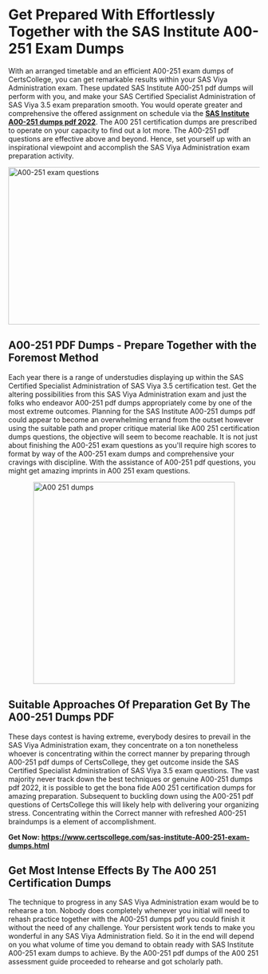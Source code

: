 <h1><strong>Get Prepared With Effortlessly Together with the SAS Institute A00-251 Exam Dumps&nbsp;</strong></h1>
<p><span style="font-weight: 400;">With an arranged timetable and an efficient  A00-251 exam dumps of CertsCollege, you can get remarkable results within your SAS Viya Administration exam. These updated SAS Institute A00-251 pdf dumps will perform with you, and make your SAS Certified Specialist Administration of SAS Viya 3.5 exam preparation smooth. You would operate greater and comprehensive the offered assignment on schedule via the <strong><a href="https://www.certscollege.com/sas-institute-A00-251-exam-dumps.html">SAS Institute A00-251 dumps pdf 2022</a></strong>. The A00 251 certification dumps are prescribed to operate on your capacity to find out a lot more. The  A00-251 pdf questions are effective above and beyond. Hence, set yourself up with an inspirational viewpoint and accomplish the SAS Viya Administration exam preparation activity.&nbsp;</span></p>
<p><span style="font-weight: 400;"><img style="display: block; margin-left: auto; margin-right: auto;" src="https://i.ibb.co/CPDK3ps/Yellow-and-Blue-Initiative-Blog-Banner.png" alt="A00-251 exam questions" width="559" height="315" /></span></p>
<h2><strong>A00-251 PDF Dumps - Prepare Together with the Foremost Method</strong></h2>
<p><span style="font-weight: 400;">Each year there is a range of understudies displaying up within the SAS Certified Specialist Administration of SAS Viya 3.5 certification test. Get the altering possibilities from this SAS Viya Administration exam and just the folks who endeavor A00-251 pdf dumps appropriately come by one of the most extreme outcomes. Planning for the SAS Institute A00-251 dumps pdf could appear to become an overwhelming errand from the outset however using the suitable path and proper critique material like A00 251 certification dumps questions, the objective will seem to become reachable. It is not just about finishing the A00-251 exam questions as you'll require high scores to format by way of the A00-251 exam dumps and comprehensive your cravings with discipline. With the assistance of A00-251 pdf questions, you might get amazing imprints in A00 251 exam questions.</span></p>
<p><span style="font-weight: 400;"><a href="https://tinyurl.com/2p9mbpsp"><img style="display: block; margin-left: auto; margin-right: auto;" src="https://i.ibb.co/9tMrhdY/Teacher-Appreciation-Invitation.png" alt="A00 251 dumps " width="404" height="404" /></a></span></p>
<h2><strong>Suitable Approaches Of Preparation Get By The A00-251 Dumps PDF</strong></h2>
<p><span style="font-weight: 400;">These days contest is having extreme, everybody desires to prevail in the SAS Viya Administration exam, they concentrate on a ton nonetheless whoever is concentrating within the correct manner by preparing through A00-251 pdf dumps of CertsCollege, they get outcome inside the SAS Certified Specialist Administration of SAS Viya 3.5 exam questions. The vast majority never track down the best techniques or genuine A00-251 dumps pdf 2022, it is possible to get the bona fide A00 251 certification dumps for amazing preparation. Subsequent to buckling down using the  A00-251 pdf questions of CertsCollege this will likely help with delivering your organizing stress. Concentrating within the Correct manner with refreshed A00-251 braindumps is a element of accomplishment.</span></p>
<p><span style="font-weight: 400;"><strong>Get Now: <a href="https://www.certscollege.com/sas-institute-A00-251-exam-dumps.html">https://www.certscollege.com/sas-institute-A00-251-exam-dumps.html</a></strong></span></p>
<h2><strong>Get Most Intense Effects By The A00 251 Certification Dumps</strong></h2>
<p><span style="font-weight: 400;">The technique to progress in any SAS Viya Administration exam would be to rehearse a ton. Nobody does completely whenever you initial will need to rehash practice together with the A00-251 dumps pdf you could finish it without the need of any challenge. Your persistent work tends to make you wonderful in any SAS Viya Administration field. So it in the end will depend on you what volume of time you demand to obtain ready with SAS Institute A00-251 exam dumps to achieve. By the A00-251 pdf dumps of the A00 251 assessment guide proceeded to rehearse and got scholarly path.</span></p>
